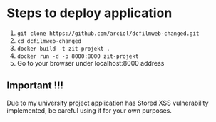 # Steps to deploy application
1. ```git clone https://github.com/arciol/dcfilmweb-changed.git```
2. ```cd dcfilmweb-changed```
3. ```docker build -t zit-projekt .```
4. ```docker run -d -p 8000:8000 zit-projekt```
5. Go to your browser under localhost:8000 address

## Important !!!
Due to my university project application has Stored XSS vulnerability implemented, be careful using it for your own purposes.
